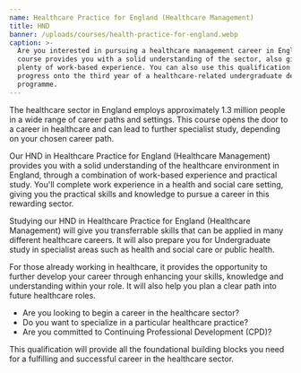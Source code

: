 ```yaml
---
name: Healthcare Practice for England (Healthcare Management)
title: HND
banner: /uploads/courses/health-practice-for-england.webp
caption: >-
  Are you interested in pursuing a healthcare management career in England? This
  course provides you with a solid understanding of the sector, also giving you
  plenty of work-based experience. You can also use this qualification to
  progress onto the third year of a healthcare-related undergraduate degree
  programme.
---
```


The healthcare sector in England employs approximately 1.3 million people in a wide range of career paths and settings. This course opens the door to a career in healthcare and can lead to further specialist study, depending on your chosen career path.

Our HND in Healthcare Practice for England (Healthcare Management) provides you with a solid understanding of the healthcare environment in England, through a combination of work-based experience and practical study. You'll complete work experience in a health and social care setting, giving you the practical skills and knowledge to pursue a career in this rewarding sector.

Studying our HND in Healthcare Practice for England (Healthcare Management) will give you transferrable skills that can be applied in many different healthcare careers. It will also prepare you for Undergraduate study in specialist areas such as health and social care or public health.

For those already working in healthcare, it provides the opportunity to further develop your career through enhancing your skills, knowledge and understanding within your role. It will also help you plan a clear path into future healthcare roles.

* Are you looking to begin a career in the healthcare sector?
* Do you want to specialize in a particular healthcare practice?
* Are you committed to Continuing Professional Development (CPD)?

This qualification will provide all the foundational building blocks you need for a fulfilling and successful career in the healthcare sector.
